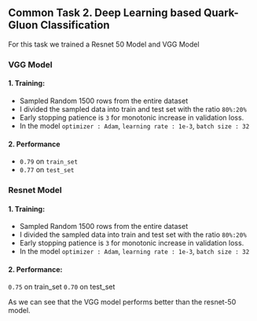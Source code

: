 ## Common Task 2.  Deep Learning based Quark-Gluon Classification

For this task we trained a Resnet 50 Model and VGG Model

### VGG Model
#### 1. Training:
- Sampled Random 1500 rows from the entire dataset
- I divided the sampled data into train and test set with the ratio `80%:20%`
- Early stopping patience is `3` for monotonic increase in validation loss.
- In the model `optimizer : Adam`, `learning rate : 1e-3`, `batch size : 32`
#### 2. Performance
- `0.79` on `train_set`
- `0.77` on `test_set`

### Resnet Model
#### 1. Training:
- Sampled Random 1500 rows from the entire dataset
- I divided the sampled data into train and test set with the ratio `80%:20%`
- Early stopping patience is `3` for monotonic increase in validation loss.
- In the model `optimizer : Adam`, `learning rate : 1e-3`, `batch size : 32`

#### 2. Performance:
`0.75` on train_set
`0.70` on test_set

As we can see that the VGG model performs better than the resnet-50 model.
